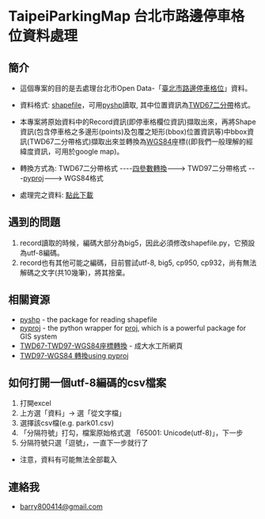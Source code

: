 # TaipeiParkingMap 台北市路邊停車格位資料處理

簡介
------------------------------------
* 這個專案的目的是去處理台北市Open Data-「[臺北市路邊停車格位](http://data.taipei.gov.tw/opendata/apply/NewDataContent?oid=DC46123A-8142-41EC-AC2F-E608B59DFEFF)」資料。
* 資料格式: [shapefile](http://zh.wikipedia.org/zh-tw/Shapefile)，可用[pyshp](https://code.google.com/p/pyshp/)讀取, 其中位置資訊為[TWD67二分帶](http://www.sunriver.com.tw/grid_tm2.htm)格式。
* 本專案將原始資料中的Record資訊(即停車格欄位資訊)擷取出來，再將Shape資訊(包含停車格之多邊形(points)及包覆之矩形(bbox)位置資訊等)中bbox資訊(TWD67二分帶格式)擷取出來並轉換為[WGS84](http://zh.wikipedia.org/wiki/WGS84)座標((即我們一般理解的經緯度資訊，可用於google map)。
* 轉換方式為: TWD67二分帶格式 ----[四參數轉換](http://gis.thl.ncku.edu.tw/coordtrans/coordtrans.aspx)---> TWD97二分帶格式 ---[pyproj](https://pypi.python.org/pypi/pyproj)---> WGS84格式

* 處理完之資料: [點此下載](http://140.112.187.33/~r02922010/park01.csv) 

遇到的問題
------------------------------------
1. record讀取的時候，編碼大部分為big5，因此必須修改shapefile.py，它預設為utf-8編碼。
2. record也有其他可能之編碼，目前嘗試utf-8, big5, cp950, cp932，尚有無法解碼之文字(共10幾筆)，將其捨棄。

相關資源
------------------------------------
* [pyshp](https://code.google.com/p/pyshp/) - the package for reading shapefile
* [pyproj](https://pypi.python.org/pypi/pyproj) - the python wrapper for [proj](https://trac.osgeo.org/proj/), which is a powerful package for GIS system 
* [TWD67-TWD97-WGS84座標轉換](http://gis.thl.ncku.edu.tw/coordtrans/coordtrans.aspx) - 成大水工所網頁
* [TWD97-WGS84 轉換using pyproj](http://blog.changyy.org/2012/11/twd67-twd97-wgs84.html)

如何打開一個utf-8編碼的csv檔案
------------------------------------
1. 打開excel
2. 上方選「資料」-> 選「從文字檔」
3. 選擇該csv檔(e.g. park01.csv)
4. 「分隔符號」打勾，檔案原始格式選 「65001: Unicode(utf-8)」，下一步
5.  分隔符號只選「逗號」，一直下一步就行了
* 注意，資料有可能無法全部載入


連絡我
------------------------------------
* barry800414@gmail.com
